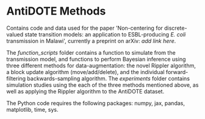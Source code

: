 # AntiDOTE Methods

Contains code and data used for the paper 'Non-centering for discrete-valued state transition models: an application to ESBL-producing _E. coli_ transmission in Malawi', currently a preprint on arXiv: _add link here_.

The _function_scripts_ folder contains a function to simulate from the transmission model, and functions to perform Bayesian inference using three different methods for data-augmentation: the novel Rippler algorithm, a block update algorithm (move/add/delete), and the individual forward-filtering backwards-sampling algorithm. The _experiments_ folder contains simulation studies using the each of the three methods mentioned above, as well as applying the Rippler algorithm to the AntiDOTE dataset.

The Python code requires the following packages: numpy, jax, pandas, matplotlib, time, sys.
